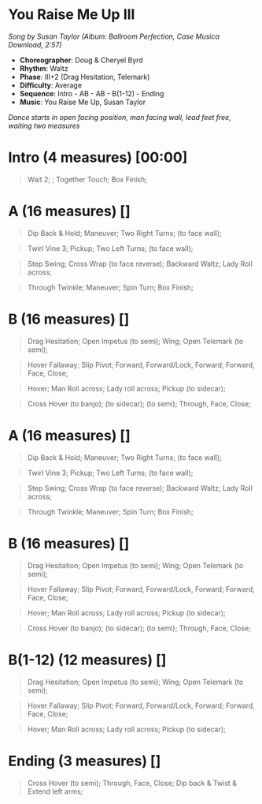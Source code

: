 # You Raise Me Up III
*Song by Susan Taylor (Album: Ballroom Perfection, Case Musica Download, 2:57)*

* **Choreographer**: Doug & Cheryel Byrd
* **Rhythm**: Waltz
* **Phase**: III+2 (Drag Hesitation, Telemark)
* **Difficulty**: Average
* **Sequence**: Intro - AB - AB - B(1-12) - Ending
* **Music**: You Raise Me Up, Susan Taylor

*Dance starts in open facing position, man facing wall, lead feet free, waiting two measures*

# Intro (4 measures) [00:00]

> Wait 2; ; Together Touch; Box Finish;

# A (16 measures) []

> Dip Back & Hold; Maneuver; Two Right Turns; (to face wall);

> Twirl Vine 3; Pickup; Two Left Turns; (to face wall);

> Step Swing; Cross Wrap (to face reverse); Backward Waltz; Lady Roll across;

> Through Twinkle; Maneuver; Spin Turn; Box Finish;

# B (16 measures) []

> Drag Hesitation; Open Impetus (to semi); Wing; Open Telemark (to semi);

> Hover Fallaway; Slip Pivot; Forward, Forward/Lock, Forward; Forward, Face, Close;

> Hover; Man Roll across; Lady roll across; Pickup (to sidecar);


> Cross Hover (to banjo); (to sidecar); (to semi); Through, Face, Close;


# A (16 measures) []

> Dip Back & Hold; Maneuver; Two Right Turns; (to face wall);

> Twirl Vine 3; Pickup; Two Left Turns; (to face wall);

> Step Swing; Cross Wrap (to face reverse); Backward Waltz; Lady Roll across;

> Through Twinkle; Maneuver; Spin Turn; Box Finish;

# B (16 measures) []

> Drag Hesitation; Open Impetus (to semi); Wing; Open Telemark (to semi);

> Hover Fallaway; Slip Pivot; Forward, Forward/Lock, Forward; Forward, Face, Close;

> Hover; Man Roll across; Lady roll across; Pickup (to sidecar);

> Cross Hover (to banjo); (to sidecar); (to semi); Through, Face, Close;

# B(1-12) (12 measures) []

> Drag Hesitation; Open Impetus (to semi); Wing; Open Telemark (to semi);

> Hover Fallaway; Slip Pivot; Forward, Forward/Lock, Forward; Forward, Face, Close;

> Hover; Man Roll across; Lady roll across; Pickup (to sidecar);

# Ending (3 measures) []

> Cross Hover (to semi); Through, Face, Close; Dip back & Twist & Extend left arms;

